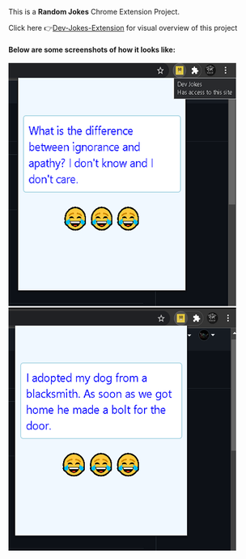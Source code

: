 
This is a <b>Random Jokes</b> Chrome Extension Project.

Click here 👉[Dev-Jokes-Extension](https://twitter.com/msgeekytaurus/status/1446015260725493766) for visual overview of this project

#### Below are some screenshots of how it looks like:
![dev_jokes_extension1](Images/scrn1.png) &nbsp;&nbsp;&nbsp;&nbsp; ![dev_jokes_extension2](Images/scrn2.png)


